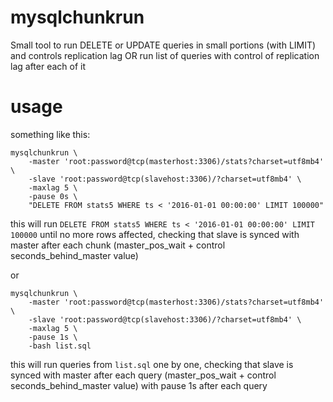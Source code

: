 # mysqlchunkrun
Small tool to run DELETE or UPDATE queries in small portions (with LIMIT) and controls replication lag
OR run list of queries with control of replication lag after each of it

# usage
something like this:
```
mysqlchunkrun \
    -master 'root:password@tcp(masterhost:3306)/stats?charset=utf8mb4' \
    -slave 'root:password@tcp(slavehost:3306)/?charset=utf8mb4' \
    -maxlag 5 \
    -pause 0s \
    "DELETE FROM stats5 WHERE ts < '2016-01-01 00:00:00' LIMIT 100000"
```

this will run `DELETE FROM stats5 WHERE ts < '2016-01-01 00:00:00' LIMIT 100000` until no more rows affected, checking that slave is synced with master after each chunk (master_pos_wait + control seconds_behind_master value)

or

```
mysqlchunkrun \
    -master 'root:password@tcp(masterhost:3306)/stats?charset=utf8mb4' \
    -slave 'root:password@tcp(slavehost:3306)/?charset=utf8mb4' \
    -maxlag 5 \
    -pause 1s \
    -bash list.sql
```

this will run queries from `list.sql` one by one, checking that slave is synced with master after each query (master_pos_wait + control seconds_behind_master value) with pause 1s after each query

